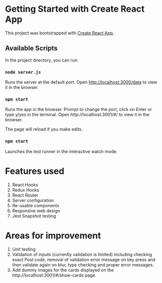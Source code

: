 # Getting Started with Create React App

This project was bootstrapped with [Create React App](https://github.com/facebook/create-react-app).

## Available Scripts

In the project directory, you can run:

### `node server.js`

Runs the server at the default port.
Open [http://localhost:3000/data](http://localhost:3000/data) to view it in the browser.

### `npm start`

Runs the app in the browser.
Prompt to change the port, click on Enter or type y/yes in the terminal.
Open http://localhost:3001/#/ to view it in the browser.

The page will reload if you make edits. 

### `npm start`

Launches the test runner in the interactive watch mode.

# Features used

1. React Hooks
2. Redux Hooks
3. React Router
4. Server configuration
5. Re-usable components
6. Responsive web design
7. Jest Snapshot testing

# Areas for improvement

1. Unit testing
2. Validation of inputs (currently validation is limited) including checking exact Post code, removal of validation error message 
on key press and then validate again on blur, type checking and proper error messages.
3. Add dummy images for the cards displayed on the http://localhost:3001/#/show-cards page.